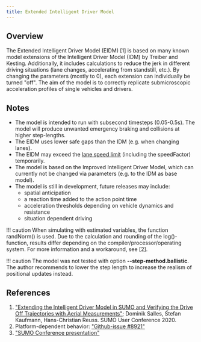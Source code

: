 ```yaml
---
title: Extended Intelligent Driver Model
---
```


## Overview

The Extended Intelligent Driver Model (EIDM) [1] is based on many known model extensions of the Intelligent Driver Model (IDM) by Treiber and Kesting.
Additionally, it includes calculations to reduce the jerk in different driving situations (lane changes, accelerating from standstill, etc.).
By changing the parameters (mostly to 0), each extension can individually be turned "off".
The aim of the model is to correctly replicate submicroscopic acceleration profiles of single vehicles and drivers.

## Notes

- The model is intended to run with subsecond timesteps (0.05-0.5s). The model will produce unwanted emergency braking and collisions at higher step-lengths.
- The EIDM uses lower safe gaps than the IDM (e.g. when changing lanes).
- The EIDM may exceed the [lane speed limit](../Simulation/VehicleSpeed.md#edgelane_speed_and_speedfactor) (including the speedFactor) temporarily.
- The model is based on the Improved Intelligent Driver Model, which can currently not be changed via parameters (e.g. to the IDM as base model).
- The model is still in development, future releases may include:
    - spatial anticipation
    - a reaction time added to the action point time
    - acceleration thresholds depending on vehicle dynamics and resistance
    - situation dependent driving

!!! caution
    When simulating with estimated variables, the function randNorm() is used.
    Due to the calculation and rounding of the log()-function, results differ depending on the compiler/processor/operating system. For more information and a workaround, see [2].

!!! caution
    The model was not tested with option **--step-method.ballistic**. The author recommends to lower the step length to increase the realism of positional updates instead.

## References

1. ["Extending the Intelligent Driver Model in SUMO and Verifying the Drive Off Trajectories with Aerial Measurements"](https://sumo.dlr.de/2020/SUMO2020_paper_28.pdf);
   Dominik Salles, Stefan Kaufmann, Hans-Christian Reuss. SUMO User Conference 2020.
2. Platform-dependent behavior: ["Github-issue #8921"](https://github.com/eclipse-sumo/sumo/issues/8921)
3. ["SUMO Conference presentation"](https://www.youtube.com/watch?v=0VuSguxDVv8)
